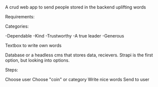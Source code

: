A crud web app to send people stored in the backend uplifting words

Requirements:

Categories:

-Dependable
-Kind
-Trustworthy
-A true leader
-Generous

Textbox to write own words

Database or a headless cms that stores data, recievers. Strapi is the first option, but looking into options.

Steps:

Choose user
Choose "coin" or category
Write nice words
Send to user
